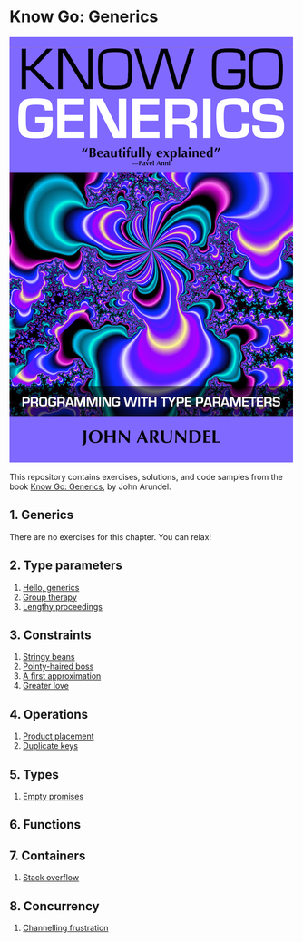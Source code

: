 # Know Go: Generics

[![](img/cover_small.png)](https://bitfieldconsulting.com/books/generics)

This repository contains exercises, solutions, and code samples from the book [Know Go: Generics](https://bitfieldconsulting.com/books/generics), by John Arundel.

## 1. Generics

There are no exercises for this chapter. You can relax!

## 2. Type parameters

1. [Hello, generics](exercises/2.1/)
2. [Group therapy](exercises/2.2/)
3. [Lengthy proceedings](exercises/2.3/)

## 3. Constraints

1. [Stringy beans](exercises/3.1/)
2. [Pointy-haired boss](exercises/3.2/)
3. [A first approximation](exercises/3.3/)
4. [Greater love](exercises/3.4/)

## 4. Operations

1. [Product placement](exercises/4.1/)
2. [Duplicate keys](exercises/4.2/)

## 5. Types

1. [Empty promises](exercises/5.1/)

## 6. Functions

## 7. Containers

1. [Stack overflow](exercises/7.1/)

## 8. Concurrency

1. [Channelling frustration](exercises/8.1/)
